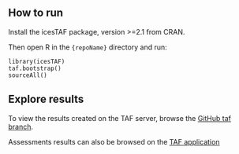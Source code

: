 ## How to run

Install the icesTAF package, version >=2.1 from CRAN.

Then open R in the `{repoName}` directory and run:

```
library(icesTAF)
taf.bootstrap()
sourceAll()
```

## Explore results

To view the results created on the TAF server, browse the
[GitHub taf branch](https://github.com/ices-taf/{repoName}/tree/taf).

Assessments results can also be browsed on the
[TAF application](https://taf.ices.dk/app/stock#!/{year}/{stock})
